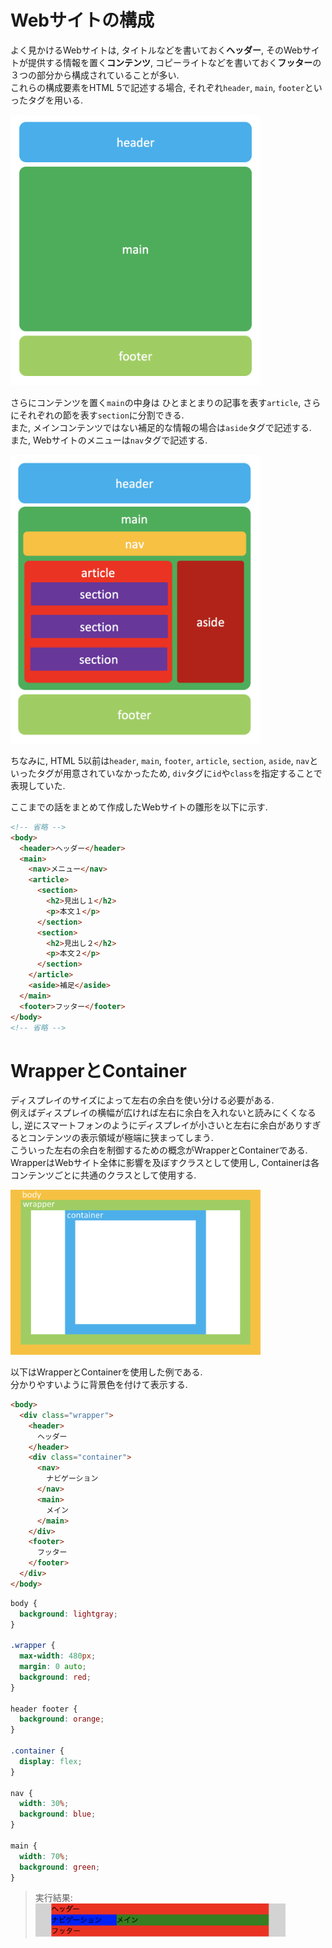 # Webサイトの構成

よく見かけるWebサイトは, タイトルなどを書いておく**ヘッダー**, そのWebサイトが提供する情報を置く**コンテンツ**, コピーライトなどを書いておく**フッター**の３つの部分から構成されていることが多い.  
これらの構成要素をHTML 5で記述する場合, それぞれ`header`, `main`, `footer`といったタグを用いる.

<img src="../img/06_website_framework/001.png" width="400">

さらにコンテンツを置く`main`の中身は ひとまとまりの記事を表す`article`, さらにそれぞれの節を表す`section`に分割できる.  
また, メインコンテンツではない補足的な情報の場合は`aside`タグで記述する.  
また, Webサイトのメニューは`nav`タグで記述する.

<img src="../img/06_website_framework/002.png" width="400">

ちなみに, HTML 5以前は`header`, `main`, `footer`, `article`, `section`, `aside`, `nav`といったタグが用意されていなかったため, `div`タグに`id`や`class`を指定することで表現していた.

ここまでの話をまとめて作成したWebサイトの雛形を以下に示す.

```html
<!-- 省略 -->
<body>
  <header>ヘッダー</header>
  <main>
    <nav>メニュー</nav>
    <article>
      <section>
        <h2>見出し１</h2>
        <p>本文１</p>
      </section>
      <section>
        <h2>見出し２</h2>
        <p>本文２</p>
      </section>
    </article>
    <aside>補足</aside>
  </main>
  <footer>フッター</footer>
</body>
<!-- 省略 -->
```

# WrapperとContainer
ディスプレイのサイズによって左右の余白を使い分ける必要がある.  
例えばディスプレイの横幅が広ければ左右に余白を入れないと読みにくくなるし, 逆にスマートフォンのようにディスプレイが小さいと左右に余白がありすぎるとコンテンツの表示領域が極端に狭まってしまう.  
こういった左右の余白を制御するための概念がWrapperとContainerである.  
WrapperはWebサイト全体に影響を及ぼすクラスとして使用し, Containerは各コンテンツごとに共通のクラスとして使用する.

<img src="../img/06_website_framework/003.png" width="400">

以下はWrapperとContainerを使用した例である.  
分かりやすいように背景色を付けて表示する.

```html
<body>
  <div class="wrapper">
    <header>
      ヘッダー
    </header>
    <div class="container">
      <nav>
        ナビゲーション
      </nav>
      <main>
        メイン
      </main>
    </div>
    <footer>
      フッター
    </footer>
  </div>
</body>
```

```css
body {
  background: lightgray;
}

.wrapper {
  max-width: 480px;
  margin: 0 auto;
  background: red;
}

header footer {
  background: orange;
}

.container {
  display: flex;
}

nav {
  width: 30%;
  background: blue;
}

main {
  width: 70%;
  background: green;
}
```
> 実行結果:  
> <img src="../img/06_website_framework/005.png" width="400">
